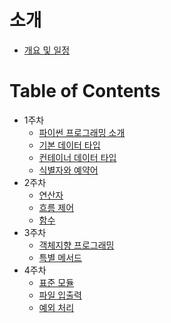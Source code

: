 # 소개 
* [개요 및 일정](https://github.com/bulgemi/shell-love-five/blob/master/%ED%8C%8C%EC%9D%B4%EA%B3%B5%EB%B0%A9/%EA%B3%84%ED%9A%8D.md)
# Table of Contents
* 1주차
    * [파이썬 프로그래밍 소개](https://github.com/bulgemi/shell-love-five/blob/master/%ED%8C%8C%EC%9D%B4%EA%B3%B5%EB%B0%A9/1%EC%A3%BC%EC%B0%A8/1_%ED%8C%8C%EC%9D%B4%EC%8D%AC%20_%ED%94%84%EB%A1%9C%EA%B7%B8%EB%9E%98%EB%B0%8D_%EC%86%8C%EA%B0%9C.md)
    * [기본 데이터 타입](https://github.com/bulgemi/shell-love-five/blob/master/%ED%8C%8C%EC%9D%B4%EA%B3%B5%EB%B0%A9/1%EC%A3%BC%EC%B0%A8/2_%EA%B8%B0%EB%B3%B8_%EB%8D%B0%EC%9D%B4%ED%84%B0_%ED%83%80%EC%9E%85.md)
    * [컨테이너 데이터 타입](https://github.com/bulgemi/shell-love-five/blob/master/%ED%8C%8C%EC%9D%B4%EA%B3%B5%EB%B0%A9/1%EC%A3%BC%EC%B0%A8/3_%EC%BB%A8%ED%85%8C%EC%9D%B4%EB%84%88_%EB%8D%B0%EC%9D%B4%ED%84%B0_%ED%83%80%EC%9E%85.md)
    * [식별자와 예약어](https://github.com/bulgemi/shell-love-five/blob/master/%ED%8C%8C%EC%9D%B4%EA%B3%B5%EB%B0%A9/1%EC%A3%BC%EC%B0%A8/4_%EC%8B%9D%EB%B3%84%EC%9E%90%EC%99%80_%EC%98%88%EC%95%BD%EC%96%B4.md)
* 2주차
    * [연산자](https://github.com/bulgemi/shell-love-five/blob/master/%ED%8C%8C%EC%9D%B4%EA%B3%B5%EB%B0%A9/2%EC%A3%BC%EC%B0%A8/1_%EC%97%B0%EC%82%B0%EC%9E%90.md)
    * [흐름 제어](https://github.com/bulgemi/shell-love-five/blob/master/%ED%8C%8C%EC%9D%B4%EA%B3%B5%EB%B0%A9/2%EC%A3%BC%EC%B0%A8/2_%ED%9D%90%EB%A6%84_%EC%A0%9C%EC%96%B4.md)
    * [함수](https://github.com/bulgemi/shell-love-five/blob/master/%ED%8C%8C%EC%9D%B4%EA%B3%B5%EB%B0%A9/2%EC%A3%BC%EC%B0%A8/3_%ED%95%A8%EC%88%98.md)
* 3주차
    * [객체지향 프로그래밍](https://github.com/bulgemi/shell-love-five/blob/master/%ED%8C%8C%EC%9D%B4%EA%B3%B5%EB%B0%A9/3%EC%A3%BC%EC%B0%A8/1_%EA%B0%9D%EC%B2%B4%EC%A7%80%ED%96%A5_%ED%94%84%EB%A1%9C%EA%B7%B8%EB%9E%98%EB%B0%8D.md)
    * [특별 메서드](https://github.com/bulgemi/shell-love-five/blob/master/%ED%8C%8C%EC%9D%B4%EA%B3%B5%EB%B0%A9/3%EC%A3%BC%EC%B0%A8/2_%ED%8A%B9%EB%B3%84_%EB%A9%94%EC%84%9C%EB%93%9C.md)
* 4주차
    * [표준 모듈](https://github.com/bulgemi/shell-love-five/blob/master/%ED%8C%8C%EC%9D%B4%EA%B3%B5%EB%B0%A9/4%EC%A3%BC%EC%B0%A8/1_%ED%91%9C%EC%A4%80_%EB%AA%A8%EB%93%88.md)
    * [파일 입출력](https://github.com/bulgemi/shell-love-five/blob/master/%ED%8C%8C%EC%9D%B4%EA%B3%B5%EB%B0%A9/4%EC%A3%BC%EC%B0%A8/2_%ED%8C%8C%EC%9D%BC_%EC%9E%85%EC%B6%9C%EB%A0%A5.md)
    * [예외 처리](https://github.com/bulgemi/shell-love-five/blob/master/%ED%8C%8C%EC%9D%B4%EA%B3%B5%EB%B0%A9/4%EC%A3%BC%EC%B0%A8/3_%EC%98%88%EC%99%B8_%EC%B2%98%EB%A6%AC.md)